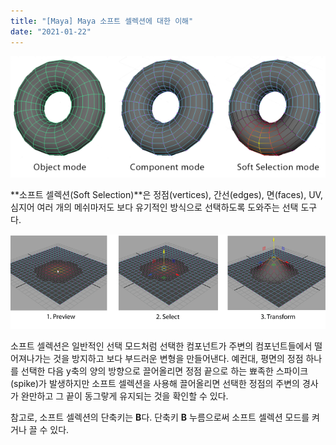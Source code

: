 ```yaml
---
title: "[Maya] Maya 소프트 셀렉션에 대한 이해"
date: "2021-01-22"
---
```


![selection_modes](./maya_understanding_soft_selection/selection_modes.png)

**소프트 셀렉션(Soft Selection)**은 정점(vertices), 간선(edges), 면(faces), UV, 심지어 여러 개의 메쉬마저도 보다 유기적인 방식으로 선택하도록 도와주는 선택 도구다.

![soft_selection_preview](./maya_understanding_soft_selection/soft_selection_preview.png)

소프트 셀렉션은 일반적인 선택 모드처럼 선택한 컴포넌트가 주변의 컴포넌트들에서 떨어져나가는 것을 방지하고 보다 부드러운 변형을 만들어낸다. 예컨대, 평면의 정점 하나를 선택한 다음 y축의 양의 방향으로 끌어올리면 정점 끝으로 하는 뾰족한 스파이크(spike)가 발생하지만 소프트 셀렉션을 사용해 끌어올리면 선택한 정점의 주변의 경사가 완만하고 그 끝이 동그랗게 유지되는 것을 확인할 수 있다.

참고로, 소프트 셀렉션의 단축키는 **B**다. 단축키 **B** 누름으로써 소프트 셀렉션 모드를 켜거나 끌 수 있다.
